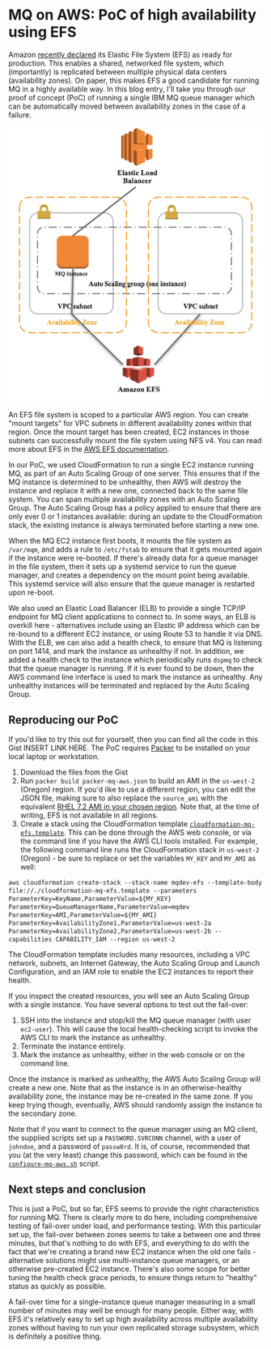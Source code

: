 # MQ on AWS: PoC of high availability using EFS

Amazon [recently declared](https://aws.amazon.com/blogs/aws/amazon-elastic-file-system-production-ready-in-three-regions/) its Elastic File System (EFS) as ready for production.  This enables a shared, networked file system, which (importantly) is replicated between multiple physical data centers (availability zones).  On paper, this makes EFS a good candidate for running MQ in a highly available way.  In this blog entry, I'll take you through our proof of concept (PoC) of running a single IBM MQ queue manager which can be automatically moved between availability zones in the case of a failure.

![Architecture](architecture.png)

An EFS file system is scoped to a particular AWS region.  You can create "mount targets" for VPC subnets in different availability zones within that region.  Once the mount target has been created, EC2 instances in those subnets can successfully mount the file system using NFS v4.  You can read more about EFS in the [AWS EFS documentation](https://aws.amazon.com/documentation/efs/).

In our PoC, we used CloudFormation to run a single EC2 instance running MQ, as part of an Auto Scaling Group of one server.  This ensures that if the MQ instance is determined to be unhealthy, then AWS will destroy the instance and replace it with a new one, connected back to the same file system.  You can span multiple availability zones with an Auto Scaling Group.  The Auto Scaling Group has a policy applied to ensure that there are only ever 0 or 1 instances available: during an update to the CloudFormation stack, the existing instance is always terminated before starting a new one.

When the MQ EC2 instance first boots, it mounts the file system as `/var/mqm`, and adds a rule to `/etc/fstab` to ensure that it gets mounted again if the instance were re-booted.  If there's already data for a queue manager in the file system, then it sets up a systemd service to run the queue manager, and creates a dependency on the mount point being available.  This systemd service will also ensure that the queue manager is restarted upon re-boot.

We also used an Elastic Load Balancer (ELB) to provide a single TCP/IP endpoint for MQ client applications to connect to.  In some ways, an ELB is overkill here - alternatives include using an Elastic IP address which can be re-bound to a different EC2 instance, or using Route 53 to handle it via DNS.  With the ELB, we can also add a health check, to ensure that MQ is listening on port 1414, and mark the instance as unhealthy if not.  In addition, we added a health check to the instance which periodically runs `dspmq` to check that the queue manager is running.  If it is ever found to be down, then the AWS command line interface is used to mark the instance as unhealthy.  Any unhealthy instances will be terminated and replaced by the Auto Scaling Group.

## Reproducing our PoC
If you'd like to try this out for yourself, then you can find all the code in this Gist INSERT LINK HERE.  The PoC requires [Packer](https://packer.io) to be installed on your local laptop or workstation.

1. Download the files from the Gist
2. Run `packer build packer-mq-aws.json` to build an AMI in the `us-west-2` (Oregon) region.  If you'd like to use a different region, you can edit the JSON file, making sure to also replace the `source_ami` with the equivalent [RHEL 7.2 AMI in your chosen region](https://aws.amazon.com/marketplace/pp/B019NS7T5I).  Note that, at the time of writing, EFS is not available in all regions.
3. Create a stack using the CloudFormation template [`cloudformation-mq-efs.template`](cloudformation-mq-efs.template).  This can be done through the AWS web console, or via the command line if you have the AWS CLI tools installed. For example, the following command line runs the CloudFormation stack in `us-west-2` (Oregon) - be sure to replace or set the variables `MY_KEY` and `MY_AMI` as well:

```
aws cloudformation create-stack --stack-name mqdev-efs --template-body file://./cloudformation-mq-efs.template --parameters ParameterKey=KeyName,ParameterValue=${MY_KEY} ParameterKey=QueueManagerName,ParameterValue=mqdev ParameterKey=AMI,ParameterValue=${MY_AMI} ParameterKey=AvailabilityZone1,ParameterValue=us-west-2a ParameterKey=AvailabilityZone2,ParameterValue=us-west-2b --capabilities CAPABILITY_IAM --region us-west-2
```

The CloudFormation template includes many resources, including a VPC network, subnets, an Internet Gateway, the Auto Scaling Group and Launch Configuration, and an IAM role to enable the EC2 instances to report their health.

If you inspect the created resources, you will see an Auto Scaling Group with a single instance.  You have several options to test out the fail-over:

1. SSH into the instance and stop/kill the MQ queue manager (with user `ec2-user`).  This will cause the local health-checking script to invoke the AWS CLI to mark the instance as unhealthy.
2. Terminate the instance entirely.
3. Mark the instance as unhealthy, either in the web console or on the command line.

Once the instance is marked as unhealthy, the AWS Auto Scaling Group will create a new one.  Note that as the instance is in an otherwise-healthy availability zone, the instance may be re-created in the same zone.  If you keep trying though, eventually, AWS should randomly assign the instance to the secondary zone.

Note that if you want to connect to the queue manager using an MQ client, the supplied scripts set up a `PASSWORD.SVRCONN` channel, with a user of `johndoe`, and a password of `passw0rd`.  It is, of course, recommended that you (at the very least) change this password, which can be found in the [`configure-mq-aws.sh`](configure-mq-aws.sh) script.

## Next steps and conclusion

This is just a PoC, but so far, EFS seems to provide the right characteristics for running MQ.  There is clearly more to do here, including comprehensive testing of fail-over under load, and performance testing.  With this particular set up, the fail-over between zones seems to take a between one and three minutes, but that's nothing to do with EFS, and everything to do with the fact that we're creating a brand new EC2 instance when the old one fails - alternative solutions might use multi-instance queue managers, or an otherwise pre-created EC2 instance.  There's also some scope for better tuning the health check grace periods, to ensure things return to "healthy" status as quickly as possible.

A fail-over time for a single-instance queue manager measuring in a small number of minutes may well be enough for many people.  Either way, with EFS it's relatively easy to set up high availability across multiple availability zones without having to run your own replicated storage subsystem, which is definitely a positive thing.

